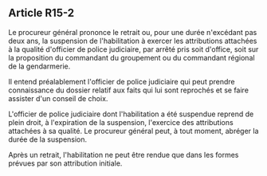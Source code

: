 Article R15-2
----
Le procureur général prononce le retrait ou, pour une durée n'excédant pas deux
ans, la suspension de l'habilitation à exercer les attributions attachées à la
qualité d'officier de police judiciaire, par arrêté pris soit d'office, soit sur
la proposition du commandant du groupement ou du commandant régional de la
gendarmerie.

Il entend préalablement l'officier de police judiciaire qui peut prendre
connaissance du dossier relatif aux faits qui lui sont reprochés et se faire
assister d'un conseil de choix.

L'officier de police judiciaire dont l'habilitation a été suspendue reprend de
plein droit, à l'expiration de la suspension, l'exercice des attributions
attachées à sa qualité. Le procureur général peut, à tout moment, abréger la
durée de la suspension.

Après un retrait, l'habilitation ne peut être rendue que dans les formes prévues
par son attribution initiale.

